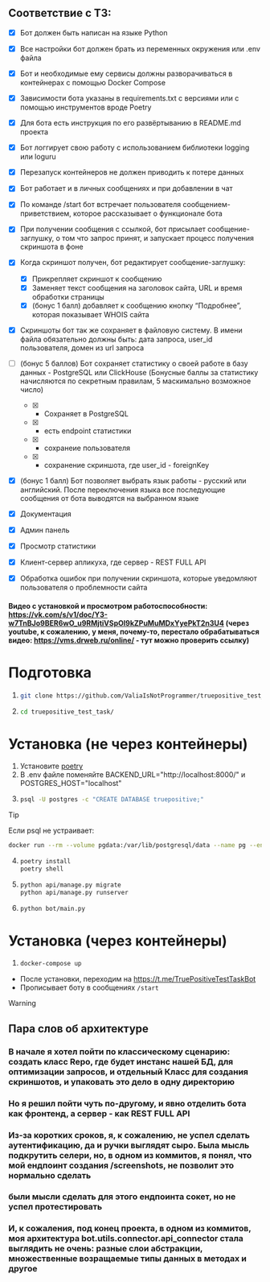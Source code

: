 ## Соответствие с ТЗ:
- [x] Бот должен быть написан на языке Python
- [x] Все настройки бот должен брать из переменных окружения или .env файла
- [x] Бот и необходимые ему сервисы должны разворачиваться в контейнерах с помощью Docker Compose
- [x] Зависимости бота указаны в requirements.txt с версиями или с помощью инструментов вроде Poetry
- [x] Для бота есть инструкция по его развёртыванию в README.md проекта
- [x] Бот логгирует свою работу с использованием библиотеки logging или loguru
- [x] Перезапуск контейнеров не должен приводить к потере данных
- [x] Бот работает и в личных сообщениях и при добавлении в чат
- [x] По команде /start бот встречает пользователя сообщением-приветствием, которое рассказывает о функционале бота
- [x] При получении сообщения с ссылкой, бот присылает сообщение-заглушку, о том что запрос принят, и запускает процесс получения скриншота в фоне
- [x] Когда скриншот получен, бот редактирует сообщение-заглушку: 
  - [x] Прикрепляет скриншот к сообщению
  - [x] Заменяет текст сообщения на заголовок сайта, URL и время обработки страницы
  - [x] (бонус 1 балл) добавляет к сообщению кнопку “Подробнее”, которая показывает WHOIS сайта
- [x] Скриншоты бот так же сохраняет в файловую систему. В имени файла обязательно должны быть: дата запроса, user_id пользователя, домен из url запроса
- [ ] (бонус 5 баллов) Бот сохраняет статистику о своей работе в базу данных - PostgreSQL или ClickHouse (Бонусные баллы за статистику начисляются по секретным правилам, 5 маскимально возможное число)
  - [x] - Сохраняет в PostgreSQL
  - [x] - есть endpoint статистики
  - [x] - сохранеие пользователя
  - [x] - сохранение скриншота, где user_id - foreignKey   
- [x] (бонус 1 балл) Бот позволяет выбрать язык работы - русский или английский. После переключения языка все последующие сообщения от бота выводятся на выбранном языке
- [x] Документация
- [x] Админ панель
- [x] Просмотр статистики
- [x] Клиент-сервер апликуха, где сервер - REST FULL API
- [x] Обработка ошибок при получении скриншота, которые уведомляют пользователя о проблемности сайта



#### Видео с установкой и просмотром работоспособности: https://vk.com/s/v1/doc/Y3-w7TnBJo9BER6wO_u9RMjtiVSpOl9kZPuMuMDxYyePkT2n3U4 (через youtube, к сожалению, у меня, почему-то, перестало обрабатываться видео: https://vms.drweb.ru/online/ - тут можно проверить ссылку)


# Подготовка
1.  ```bash
    git clone https://github.com/ValiaIsNotProgrammer/truepositive_test_task
    ```
   
2.  ```bash
    cd truepositive_test_task/
    ```
   

# Установка (не через контейнеры)
1.  Установите [poetry](https://python-poetry.org/)
2.  В .env файле поменяйте BACKEND_URL="http://localhost:8000/" и POSTGRES_HOST="localhost"
3.  ```bash
    psql -U postgres -c "CREATE DATABASE truepositive;"
    ```
> [!TIP]
> Если psql не устраивает:
> ```bash
> docker run --rm --volume pgdata:/var/lib/postgresql/data --name pg --env-file ./.env -d -p 5432:5432 postgres:14-alpine
> ```

4. ```bash
   poetry install
   poetry shell
   ```
    
5. ```bash
   python api/manage.py migrate
   python api/manage.py runserver
   ```
6. ```bash
   python bot/main.py
   ```
   

# Установка (через контейнеры)
1. ```bash 
   docker-compose up
   ```
   
   
* После установки, переходим на https://t.me/TruePositiveTestTaskBot
* Прописывает боту в сообщениях `/start`




> [!WARNING]
> ## Пара слов об архитектуре
### В начале я хотел пойти по классическому сценарию: создать класс Repo, где будет инстанс нашей БД, для оптимизации запросов, и отдельный Класс для создания скриншотов, и упаковать это дело в одну директорию
### Но я решил пойти чуть по-другому, и явно отделить бота как фронтенд, а сервер - как REST FULL API
### Из-за коротких сроков, я, к сожалению, не успел сделать аутентификацию, да и ручки выглядят сыро. Была мысль подкрутить селери, но, в одном из коммитов, я понял, что мой ендпоинт создания /screenshots, не позволит это нормально сделать
### были мысли сделать для этого ендпоинта сокет, но не успел протестировать
### И, к сожаления, под конец проекта, в одном из коммитов, моя архитектура bot.utils.connector.api_connector стала выглядить не очень: разные слои абстракции, множественные возращаемые типы данных в методах и другое


